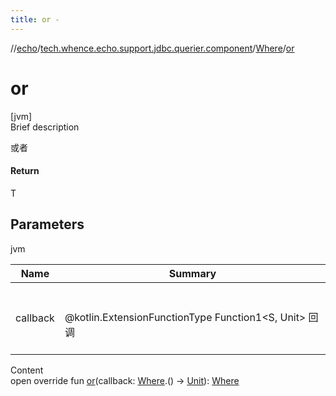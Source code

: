 ```yaml
---
title: or -
---
```

//[echo](../../index.md)/[tech.whence.echo.support.jdbc.querier.component](../index.md)/[Where](index.md)/[or](or.md)



# or  
[jvm]  
Brief description  


或者



#### Return  


T



## Parameters  
  
jvm  
  
|  Name|  Summary| 
|---|---|
| callback| <br><br>@kotlin.ExtensionFunctionType Function1<S, Unit> 回调<br><br>
  
  
Content  
open override fun [or](or.md)(callback: [Where](index.md).() -> [Unit](https://kotlinlang.org/api/latest/jvm/stdlib/kotlin/-unit/index.html)): [Where](index.md)  



